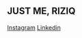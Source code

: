 ## JUST ME, RIZIQ



[Instagram](https://www.instagram.com/albabriziq_/)
[Linkedin](https://www.linkedin.com/in/riziqalbab/)
